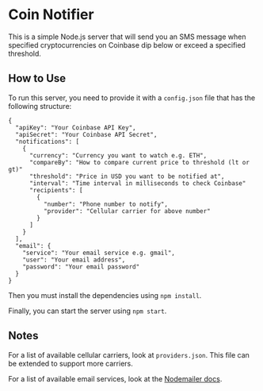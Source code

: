 # Coin Notifier

This is a simple Node.js server that will send you an SMS message when specified cryptocurrencies on Coinbase dip below or exceed a specified threshold.

## How to Use

To run this server, you need to provide it with a `config.json` file that has the following structure:

```
{
  "apiKey": "Your Coinbase API Key",
  "apiSecret": "Your Coinbase API Secret",
  "notifications": [
    {
      "currency": "Currency you want to watch e.g. ETH",
      "compareBy": "How to compare current price to threshold (lt or gt)"
      "threshold": "Price in USD you want to be notified at",
      "interval": "Time interval in milliseconds to check Coinbase"
      "recipients": [
        {
          "number": "Phone number to notify",
          "provider": "Cellular carrier for above number"
        }
      ]
    }
  ],
  "email": {
    "service": "Your email service e.g. gmail",
    "user": "Your email address",
    "password": "Your email password"
  }
}
```

Then you must install the dependencies using `npm install`.

Finally, you can start the server using `npm start`.

## Notes

For a list of available cellular carriers, look at `providers.json`. This file can be extended to support more carriers.

For a list of available email services, look at the [Nodemailer docs](https://nodemailer.com/smtp/well-known/ "Nodemailer Well-Known Services").